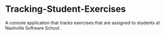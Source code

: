 # Tracking-Student-Exercises
A console application that tracks exercises that are assigned to students at Nashville Software School.
